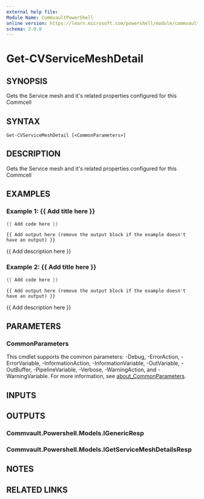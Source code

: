 ```yaml
---
external help file:
Module Name: CommvaultPowerShell
online version: https://learn.microsoft.com/powershell/module/commvaultpowershell/get-cvservicemeshdetail
schema: 2.0.0
---
```


# Get-CVServiceMeshDetail

## SYNOPSIS
Gets the Service mesh and it's related properties configured for this Commcell

## SYNTAX

```
Get-CVServiceMeshDetail [<CommonParameters>]
```

## DESCRIPTION
Gets the Service mesh and it's related properties configured for this Commcell

## EXAMPLES

### Example 1: {{ Add title here }}
```powershell
{{ Add code here }}
```

```output
{{ Add output here (remove the output block if the example doesn't have an output) }}
```

{{ Add description here }}

### Example 2: {{ Add title here }}
```powershell
{{ Add code here }}
```

```output
{{ Add output here (remove the output block if the example doesn't have an output) }}
```

{{ Add description here }}

## PARAMETERS

### CommonParameters
This cmdlet supports the common parameters: -Debug, -ErrorAction, -ErrorVariable, -InformationAction, -InformationVariable, -OutVariable, -OutBuffer, -PipelineVariable, -Verbose, -WarningAction, and -WarningVariable. For more information, see [about_CommonParameters](http://go.microsoft.com/fwlink/?LinkID=113216).

## INPUTS

## OUTPUTS

### Commvault.Powershell.Models.IGenericResp

### Commvault.Powershell.Models.IGetServiceMeshDetailsResp

## NOTES

## RELATED LINKS

